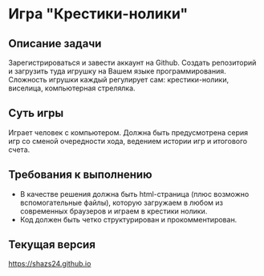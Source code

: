 Игра "Крестики-нолики"
=============================

Описание задачи
------------

Зарегистрироваться и завести аккаунт на Github.
Создать репозиторий и загрузить туда игрушку на Вашем языке программирования. 
Сложность игрушки каждый регулирует сам: крестики-нолики, виселица, компьютерная стрелялка.

 Суть игры
------------
Играет человек с компьютером. Должна быть предусмотрена серия игр со сменой очередности хода, ведением истории игр и итогового счета.

Требования к выполнению
------------

  - В качестве решения должна быть html-страница (плюс возможно вспомогательные файлы), которую загружаем в любом из современных браузеров и играем в крестики нолики.
  - Код должен быть четко структурирован и прокомментирован.
  
Текущая версия
------------
https://shazs24.github.io

